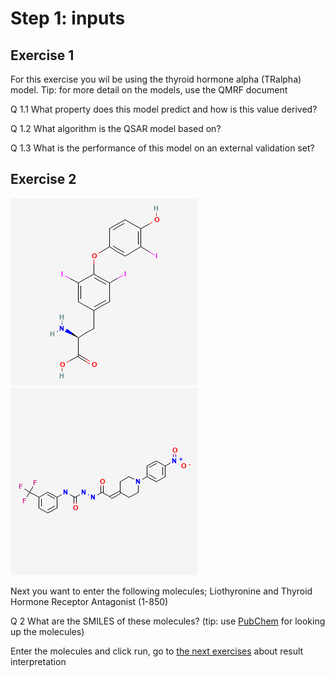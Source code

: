 # Step 1: inputs

## Exercise 1

For this exercise you wil be using the thyroid hormone alpha (TRalpha) model. Tip: for more detail on the models, use the QMRF document

Q 1.1 What property does this model predict and how is this value derived?

Q 1.2 What algorithm is the QSAR model based on?

Q 1.3 What is the performance of this model on an external validation set?

## Exercise 2

![image](Liothyronine.png)  ![image](1-850.png)

Next you want to enter the following molecules; Liothyronine and Thyroid Hormone Receptor Antagonist (1-850)

Q 2 What are the SMILES of these molecules? (tip: use [PubChem](https://pubchem.ncbi.nlm.nih.gov/) for looking up the molecules)

Enter the molecules and click run, go to [the next exercises](https://lindeschoenmaker.github.io/results) about result interpretation

